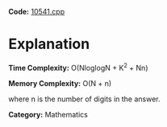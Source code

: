 **Code:** [10541.cpp](./10541.cpp)

# Explanation

**Time Complexity:** O(NloglogN + K<sup>2</sup> + Nn)

**Memory Complexity:** O(N + n)

where n is the number of digits in the answer.

**Category:** Mathematics
